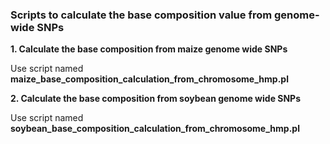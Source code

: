 ### Scripts to calculate the base composition value from genome-wide SNPs ###


**1. Calculate the base composition from maize genome wide SNPs**

Use script named **maize\_base\_composition\_calculation\_from\_chromosome\_hmp.pl**

**2. Calculate the base composition from soybean genome wide SNPs**

Use script named **soybean\_base\_composition\_calculation\_from\_chromosome\_hmp.pl**




